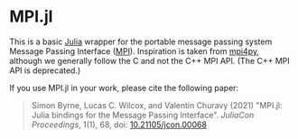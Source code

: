 # MPI.jl

This is a basic [Julia](http://julialang.org/) wrapper for the portable message passing
system Message Passing Interface ([MPI](http://www.mpi-forum.org/)). Inspiration is taken from
[mpi4py](http://mpi4py.scipy.org), although we generally follow the C and not the C++ MPI API.
(The C++ MPI API is deprecated.)

If you use MPI.jl in your work, please cite the following paper:

> Simon Byrne, Lucas C. Wilcox, and Valentin Churavy (2021) "MPI.jl: Julia bindings for the Message Passing Interface". _JuliaCon Proceedings_, 1(1), 68, doi: [10.21105/jcon.00068](https://doi.org/10.21105/jcon.00068)
